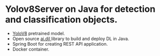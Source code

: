 # Yolov8Server on Java for detection and classification objects.

- [YoloV8](https://github.com/ultralytics/ultralytics) pretrained model.
- Open source [ai.djl ](https://djl.ai/) library to build and deploy DL in Java.
- Spring Boot for creating REST API application.
- Docker container.

